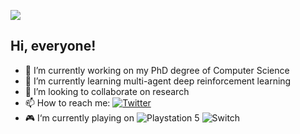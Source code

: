 [![](https://count.getloli.com/get/@:neardws)](https://count.getloli.com/)

## Hi, everyone!
- 🔭 I’m currently working on my PhD degree of Computer Science
- 🌱 I’m currently learning multi-agent deep reinforcement learning
- 👯 I’m looking to collaborate on research
- 📫 How to reach me: [![Twitter](https://img.shields.io/badge/Twitter-1DA1F2?style=for-the-badge&logo=twitter&logoColor=white)](https://twitter.com/neard_ws)
- 🎮 I‘m currently playing on ![Playstation 5](https://img.shields.io/badge/Playstation%205-003791?style=for-the-badge&logo=playstation-5&logoColor=white) ![Switch](https://img.shields.io/badge/Switch-E60012?style=for-the-badge&logo=nintendo-switch&logoColor=white)

<!-- [![Neardws's GitHub stats](https://github-readme-stats.vercel.app/api?username=neardws&show_icons=true&theme=tokyonight)](https://github.com/neardws/github-readme-stats) -->
